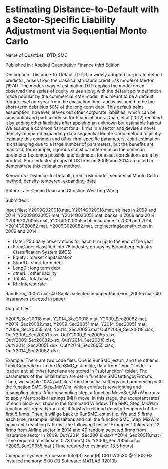 # Estimating Distance-to-Default with a Sector-Specific Liability Adjustment via Sequential Monte Carlo
Name of QuantLet : DTD_SMC

Published in : Applied Quantitative Finance third Edition

Description : Distance-to-Default (DTD), a widely adopted corporate default predictor, arises
from the classical structural credit risk model of Merton (1974). The modern way of
estimating DTD applies the model on an observed time series of equity values along
with the default point definition made popular by the commercial KMV model. It is
meant to be a default trigger level one year from the evaluation time, and is assumed to
be the short-term debt plus 50% of the long-term debt. This default point assumption,
however, leaves out other corporate liabilities, which can be substantial and particularly
so for financial firms. Duan, et al (2012) rectified it by adding other liabilities after
applying an unknown but estimable haircut. We assume a common haircut for all firms in a sector and
devise a novel density-tempered expanding-data sequential Monte Carlo method to
jointly estimate this common and other firm-specific parameters. Joint estimation is
challenging due to a large number of parameters, but the benefits are manifold, for
example, rigorous statistical inference on the common parameter becomes possible
and estimates for asset correlations are a by-product. Four industry groups of US firms
in 2009 and 2014 are used to demonstrate this estimation method. 

Keywords : Distance-to-Default, credit risk model, sequential Monte Carlo method, density-tempered,
expanding-data

Author : Jin-Chuan Duan and Christine Wei-Ting Wang

Submitted :

Input files: 
Y2009G020018.mat, Y2014G020018.mat, airlines in 2009 and 2014, 
Y2009G020051.mat, Y2014G020051.mat, banks in 2009 and 2014, 
Y2009G020055.mat, Y2014G020055.mat, insurance in 2009 and 2014, 
Y2014G020082.mat, Y2009G020082.mat, engineering&construction in 2009 and 2014.
- Date    : 250 daily observations for each firm up to the end of the year
- FirmCode: classified into 76 industry groups by Bloomberg Industry Classification System (BICS)
- Equity  : market capitalization 
- ShortD  : short term debt 
- LongD   : long term debt
- otherL  : other liability 
- TotalA  : total asset 
- Rf      : interest rate

RandFirm_20051.mat: 40 Banks selected in paper
RandFirm_20055.mat: 40 Insurances selected in paper

Output files: 

Y2009_Sec20018.mat, Y2014_Sec20018.mat, Y2009_Sec20082.mat, Y2014_Sec20082.mat, 
Y2009_Sec20051.mat, Y2014_Sec20051.mat, Y2009_Sec20055.mat, Y2014_Sec20055.mat
OutY2009_Sec20018.xlsx, OutY2009_Sec20051.xlsx, OutY2009_Sec20055.xlsx, OutY2009_Sec20082.xlsx, 
OutY2014_Sec20018.xlsx, OutY2014_Sec20051.xlsx, OutY2014_Sec20055.xlsx, OutY2014_Sec20082.xlsx

Example: 
There are two code files. One is RunSMC_est.m, and the other is TableGenerate.m. 
In the RunSMC_est.m file, data from "Input" folder is loaded and all other functions are stored in "subfunciton" folder. The parameters of the initialization are set in funciton SMCsettingbyFirm.m. Then, we sample 1024 particles from the initial settings and proceeding with the function SMC_Step_MixW.m, which conducts reweighting and resampling steps. After resampling step, a function MoveSet_MixW.m runs to apply Metropolis-Hastings (MH) move. In this stage, the acceptant rates of each block will show in the Command Window. The SMC_Step_MixW.m function will repeatly run until it finishs likelihood density-tempered of the first 5 firms. Then, it will go back to RunSMC_est.m file. We add 5 firms each time, resample initializaitons and call the function SMC_Step_MixW.m again until reaching N firms. The following files in "Examples" folder are 12 firms from Airline sector in 2014 and 40 random selected firms from Insurance sector in 2009. 
OutY2014_Sec20018.xlsx/ Y2014_Sec20018.mat ( Time required to estimate: 0.73 hours)
OutY2009_Sec20055.xlsx/ Y2009_Sec20055.mat ( Time required to estimate: 13.5 hours)

Computer system:
Processor: Intel(R) Xeon(R) CPU W3530 @ 2.80GHz
Installed memory: 8.00 GB
Software: MATLAB R2013b
